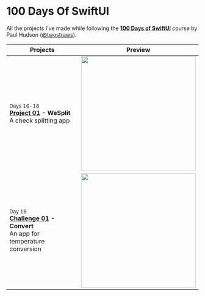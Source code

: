 # 100 Days Of SwiftUI
All the projects I've made while following the [**100 Days of SwiftUI**](https://www.hackingwithswift.com/100/swiftui) course by Paul Hudson ([@twostraws](https://github.com/twostraws)).

Projects | Preview
--- | ---
<sub>Days 16-18</sub> <br> **[Project 01](P01-WeSplit) - WeSplit** <br> A check splitting app | <img src="https://user-images.githubusercontent.com/23068820/187034737-85e93148-f0b0-4557-a9af-e906c239106d.png" width="300">
<sub>Day 19</sub> <br> **[Challenge 01](C01-Convert) - Convert** <br> An app for temperature conversion | <img src="https://user-images.githubusercontent.com/23068820/187061843-9bbf6b81-2a16-4a3a-b66b-ddaef8d55b8b.png" width="300">
